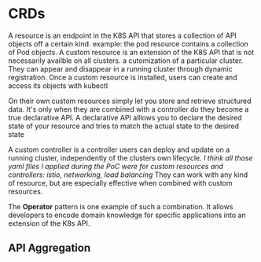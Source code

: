 # CRDs

A resource is an endpoint in the K8S API that stores a collection of API objects off a certain kind.
  example: the pod resource contains a collection of Pod objects.
A custom resource is an extension of the K8S API that is not necessarily availble on all clusters.
  a cutomization of a particular cluster.
They can appear and disappear in a running cluster through dynamic registration.
Once a custom resource is installed, users can create and access its objects with kubectl

On their own custom resources simply let you store and retrieve structured data.
It's only when they are combined with a controller do they become a true declarative API.
A declarative API alllows you to declare the desired state of your resource and tries to match the actual state to the desired state

A custom controller is a controller users can deploy and update on a running cluster, independently of the clusters own lifecycle.
*I think all those yaml files I applied during the PoC were for custom resources and controllers: istio, networking, load balancing*
They can work with any kind of resource, but are especially effective when combined with custom resources.

The **Operator** pattern is one example of such a combination.
It allows developers to encode domain knowledge for specific applications into an extension of the K8s API.

## API Aggregation
